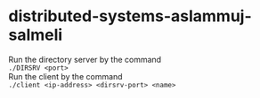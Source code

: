 # distributed-systems-aslammuj-salmeli  
Run the directory server by the command    
`./DIRSRV <port>`  
Run the client by the command  
`./client <ip-address> <dirsrv-port> <name>`    
